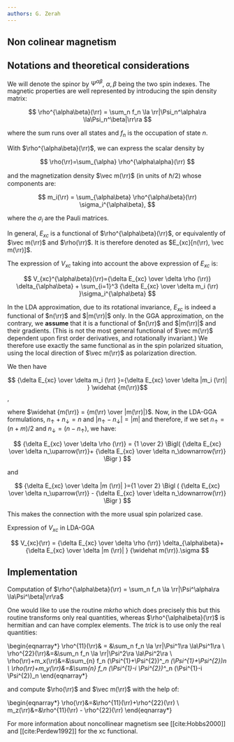 ```yaml
---
authors: G. Zerah
---
```


## Non colinear magnetism

## Notations and theoretical considerations

We will denote the spinor by $\Psi^{\alpha\beta}$, ${\alpha, \beta}$ being the two spin indexes.
The magnetic properties are well represented by introducing the spin density matrix:

$$ \rho^{\alpha\beta}(\rr) = \sum_n f_n \la \rr|\Psi_n^\alpha\ra \la\Psi_n^\beta|\rr\ra $$

where the sum runs over all states and $f_n$ is the occupation of state $n$.

With $\rho^{\alpha\beta}(\rr)$, we can express the scalar density by

$$ \rho(\rr)=\sum_{\alpha} \rho^{\alpha\alpha}(\rr) $$

and the magnetization density $\vec m(\rr)$ (in units of $\hbar /2$) whose components are:

$$ m_i(\rr) = \sum_{\alpha\beta} \rho^{\alpha\beta}(\rr) \sigma_i^{\alpha\beta}, $$

where the $\sigma_i$ are the Pauli matrices.

In general, $E_{xc}$ is a functional of $\rho^{\alpha\beta}(\rr)$, or equivalently of $\vec m(\rr)$ and $\rho(\rr)$. 
It is therefore denoted as $E_{xc}[n(\rr), \vec m(\rr)]$.

The expression of $V_{xc}$ taking into account the above expression of $E_{xc}$ is:

$$
V_{xc}^{\alpha\beta}(\rr)={\delta E_{xc} \over \delta \rho (\rr)} \delta_{\alpha\beta} +
\sum_{i=1}^3 {\delta E_{xc} \over \delta m_i (\rr) }\sigma_i^{\alpha\beta}
$$

In the LDA approximation, due to its rotational invariance, $E_{xc}$ is indeed a functional of $n(\rr)$ and $|m(\rr)|$ only.
In the GGA approximation, on the contrary, we **assume** that it is a functional of $n(\rr)$ and $|m(\rr)|$ and their gradients.
(This is not the most general functional of $\vec m(\rr)$ dependent upon first order derivatives, and rotationally invariant.)
We therefore use exactly the same functional as in the spin polarized situation, using the local direction
of $\vec m(\rr)$ as polarization direction.

We then have 

$$ {\delta E_{xc} \over \delta m_i (\rr) }={\delta E_{xc} \over \delta |m_i (\rr)| } \widehat {m(\rr)}$$, 

where $\widehat {m(\rr)} = {m(\rr) \over |m(\rr)|}$.
Now, in the LDA-GGA formulations, $n_\uparrow + n_\downarrow =n$ and $|n_\uparrow-n_\downarrow|=|m|$
and therefore, if we set $n_\uparrow = (n+m)/2$ and $n_\downarrow=(n-n_\uparrow)$, we have:

$$
{\delta E_{xc} \over \delta \rho (\rr)} = {1 \over 2} \Bigl(
{\delta E_{xc} \over \delta n_\uparrow(\rr)}+
{\delta E_{xc} \over \delta n_\downarrow(\rr)}
\Bigr )
$$

and

$$
{\delta E_{xc} \over \delta |m (\rr)| }={1 \over 2} \Bigl ( 
{\delta E_{xc} \over \delta n_\uparrow(\rr)} -
{\delta E_{xc} \over \delta n_\downarrow(\rr)}
\Bigr )
$$

This makes the connection with the more usual spin polarized case.

Expression of $V_{xc}$ in LDA-GGA

$$
V_{xc}(\rr) = {\delta E_{xc} \over \delta \rho (\rr)} \delta_{\alpha\beta}+ {\delta E_{xc} \over \delta |m (\rr)| }
 {\widehat m(\rr)}.\sigma
$$

## Implementation

Computation of $\rho^{\alpha\beta}(\rr) = \sum_n f_n \la \rr|\Psi^\alpha\ra \la\Psi^\beta|\rr\ra$

One would like to use the routine *mkrho* which does precisely this
but this routine transforms only real quantities, whereas
$\rho^{\alpha\beta}(\rr)$ is hermitian and can have complex elements.
The *trick* is to use only the real quantities:

\begin{eqnarray*}
\rho^{11}(\rr)& = &\sum_n f_n \la \rr|\Psi^1\ra \la\Psi^1\ra \\
\rho^{22}(\rr)&=&\sum_n f_n \la \rr|\Psi^2\ra \la\Psi^2\ra \\
\rho(\rr)+m_x(\rr)&=&\sum_{n} f_n (\Psi^{1}+\Psi^{2})^*_n (\Psi^{1}+\Psi^{2})_n \\
\rho(\rr)+m_y(\rr)&=&\sum_{n} f_n (\Psi^{1}-i \Psi^{2})^*_n (\Psi^{1}-i \Psi^{2})_n
\end{eqnarray*}

and compute $\rho(\rr)$ and $\vec m(\rr)$ with the help of:

\begin{eqnarray*}
\rho(\rr)&=&\rho^{11}(\rr)+\rho^{22}(\rr) \\
m_z(\rr)&=&\rho^{11}(\rr) - \rho^{22}(\rr)
\end{eqnarray*}


For more information about noncollinear magnetism see [[cite:Hobbs2000]] 
and [[cite:Perdew1992]] for the xc functional.
